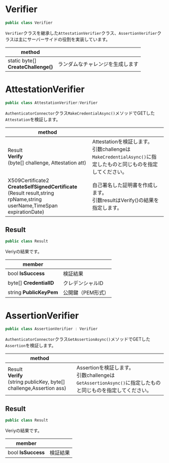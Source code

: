 # Verifier

```csharp
public class Verifier
```

`Verifier`クラスを継承した`AttestationVerifier`クラス、`AssertionVerifier`クラスは主にサーバーサイドの役割を実装しています。



| method                                  |                                  |
| --------------------------------------- | -------------------------------- |
| static byte[] <br>**CreateChallenge()** | ランダムなチャレンジを生成します |





# AttestationVerifier

```csharp
public class AttestationVerifier:Verifier
```

`AuthenticatorConnector`クラス`MakeCredentialAsync()`メソッドでGETした`Attestation`を検証します。



| method                                                       |                                                              |
| ------------------------------------------------------------ | ------------------------------------------------------------ |
| Result <br>**Verify**<br>(byte[] challenge, Attestation att) | Attestationを検証します。<br>引数challengeは`MakeCredentialAsync()`に指定したものと同じものを指定してください。 |
| X509Certificate2 <br>**CreateSelfSignedCertificate**<br>(Result result,string rpName,string userName,TimeSpan expirationDate) | 自己署名した証明書を作成します。<br>引数resultはVerify()の結果を指定します。 |



## Result

```csharp
public class Result
```

Veriyの結果です。



| member                  |                   |
| ----------------------- | ----------------- |
| bool **IsSuccess**      | 検証結果          |
| byte[] **CredentialID** | クレデンシャルID  |
| string **PublicKeyPem** | 公開鍵（PEM形式） |





# AssertionVerifier

```csharp
public class AssertionVerifier : Verifier
```

`AuthenticatorConnector`クラス`GetAssertionAsync()`メソッドでGETした`Assertion`を検証します。



| method                                                       |                                                              |
| ------------------------------------------------------------ | ------------------------------------------------------------ |
| Result <br>**Verify**<br>(string publicKey, byte[] challenge,Assertion ass) | Assertionを検証します。<br>引数challengeは`GetAssertionAsync()`に指定したものと同じものを指定してください。 |



## Result

```csharp
public class Result
```

Veriyの結果です。



| member             |          |
| ------------------ | -------- |
| bool **IsSuccess** | 検証結果 |

